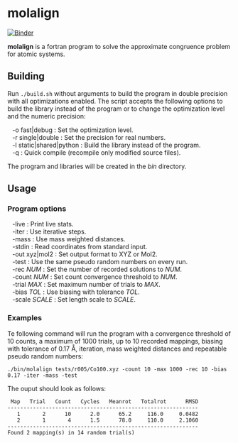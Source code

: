 molalign
========
[![Binder](https://mybinder.org/badge_logo.svg)](https://mybinder.org/v2/gh/qcuaeh/molalign.git/HEAD?labpath=tests)

**molalign** is a fortran program to solve the approximate congruence problem for atomic systems.

Building
--------

Run `./build.sh` without arguments to build the program in double precision with all
optimizations enabled. The script accepts the following options to build the library
instead of the program or to change the optimization level and the numeric precision:

&ensp; -o fast|debug : Set the optimization level.  
&ensp; -r single|double : Set the precision for real numbers.  
&ensp; -l static|shared|python : Build the library instead of the program.  
&ensp; -q : Quick compile (recompile only modified source files).  

The program and libraries will be created in the *bin* directory.

Usage
-----

### Program options

&ensp; -live : Print live stats.  
&ensp; -iter : Use iterative steps.  
&ensp; -mass : Use mass weighted distances.  
&ensp; -stdin : Read coordinates from standard input.  
&ensp; -out xyz|mol2 : Set output format to XYZ or Mol2.  
&ensp; -test : Use the same pseudo random numbers on every run.  
&ensp; -rec *NUM* : Set the number of recorded solutions to *NUM*.  
&ensp; -count *NUM* : Set count convergence threshold to *NUM*.  
&ensp; -trial *MAX* : Set maximum number of trials to *MAX*.  
&ensp; -bias *TOL* : Use biasing with tolerance *TOL*.  
&ensp; -scale *SCALE* : Set length scale to *SCALE*.  
 
### Examples

Te following command will run the program with
a convergence threshold of 10 counts,
a maximum of 1000 trials,
up to 10 recorded mappings,
biasing with tolerance of 0.17 Å,
iteration,
mass weighted distances
and repeatable pseudo random numbers:

    ./bin/molalign tests/r005/Co100.xyz -count 10 -max 1000 -rec 10 -bias 0.17 -iter -mass -test
    
The ouput should look as follows:

     Map   Trial   Count   Cycles   Meanrot   Totalrot      RMSD
    ------------------------------------------------------------
       1       2      10      2.0      65.2     116.0     0.0482
       2       1       4      1.5      78.0     110.0     2.1060
    ------------------------------------------------------------
    Found 2 mapping(s) in 14 random trial(s)
